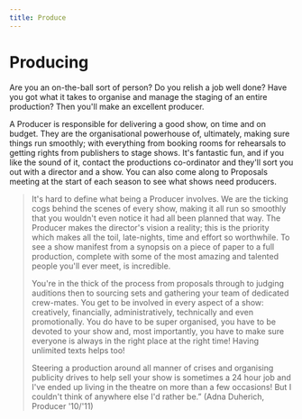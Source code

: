```yaml
---
title: Produce
---
```


# Producing

Are you an on-the-ball sort of person? Do you relish a job well done? Have you got what it takes to organise and manage the staging of an entire production? Then you'll make an excellent producer.

A Producer is responsible for delivering a good show, on time and on budget. They are the organisational powerhouse of, ultimately, making sure things run smoothly; with everything from booking rooms for rehearsals to getting rights from publishers to stage shows. It's fantastic fun, and if you like the sound of it, contact the productions co-ordinator and they'll sort you out with a director and a show. You can also come along to Proposals meeting at the start of each season to see what shows need producers.

> It's hard to define what being a Producer involves. We are the ticking cogs behind the scenes of every show, making it all run so smoothly that you wouldn't even notice it had all been planned that way. The Producer makes the director's vision a reality; this is the priority which makes all the toil, late-nights, time and effort so worthwhile. To see a show manifest from a synopsis on a piece of paper to a full production, complete with some of the most amazing and talented people you'll ever meet, is incredible.
>
> You're in the thick of the process from proposals through to judging auditions then to sourcing sets and gathering your team of dedicated crew-mates. You get to be involved in every aspect of a show: creatively, financially, administratively, technically and even promotionally. You do have to be super organised, you have to be devoted to your show and, most importantly, you have to make sure everyone is always in the right place at the right time! Having unlimited texts helps too!
>
> Steering a production around all manner of crises and organising publicity drives to help sell your show is sometimes a 24 hour job and I've ended up living in the theatre on more than a few occasions! But I couldn't think of anywhere else I'd rather be.” (Adna Duherich, Producer '10/'11)

